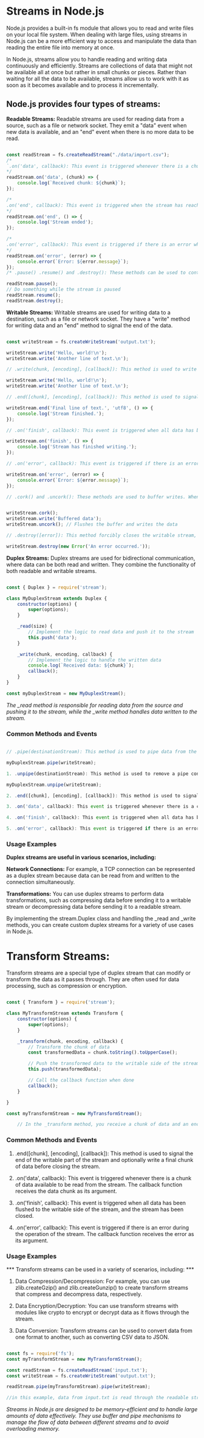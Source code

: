 # Streams in Node.js

Node.js provides a built-in fs module that allows you to read and write files on your local file system. When dealing with large files, using streams in Node.js can be a more efficient way to access and manipulate the data than reading the entire file into memory at once.

In Node.js, streams allow you to handle reading and writing data continuously and efficiently. Streams are collections of data that might not be available all at once but rather in small chunks or pieces. Rather than waiting for all the data to be available, streams allow us to work with it as soon as it becomes available and to process it incrementally.

## Node.js provides four types of streams:

**Readable Streams:** Readable streams are used for reading data from a source, such as a file or network socket. They emit a "data" event when new data is available, and an "end" event when there is no more data to be read.

```javascript

const readStream = fs.createReadStream("./data/import.csv");
/* 
`.on('data', callback): This event is triggered whenever there is a chunk of data available to be read from the stream. The callback function receives the data chunk as its argument.
*/
readStream.on('data', (chunk) => {
    console.log(`Received chunk: ${chunk}`);
});

/* 
.on('end', callback): This event is triggered when the stream has reached the end of the file and there is no more data to be read.
*/
readStream.on('end', () => {
    console.log('Stream ended');
});

/* 
.on('error', callback): This event is triggered if there is an error while reading the file or during the stream's operation.
*/
readStream.on('error', (error) => {
    console.error(`Error: ${error.message}`);
}); 
/* .pause() .resume() and .destroy(): These methods can be used to control the flow of data in the stream. pause() stops the stream from emitting data events, while resume() resumes the flow of data and destroy() forcibly closes the stream when you wanna close it like in case of errors. */

readStream.pause();
// Do something while the stream is paused
readStream.resume();
readStream.destroy();

```

**Writable Streams:** Writable streams are used for writing data to a destination, such as a file or network socket. They have a "write" method for writing data and an "end" method to signal the end of the data.


``` javascript

const writeStream = fs.createWriteStream('output.txt');

writeStream.write('Hello, world!\n');
writeStream.write('Another line of text.\n');

// .write(chunk, [encoding], [callback]): This method is used to write data to the stream. The chunk parameter is the data you want to write, and encoding specifies the encoding of the chunk (default is 'utf8'). You can also provide an optional callback function to execute once the write operation is complete.

writeStream.write('Hello, world!\n');
writeStream.write('Another line of text.\n');

// .end([chunk], [encoding], [callback]): This method is used to signal the end of the writable stream and optionally write a final chunk of data before closing the stream. Once you call end(), the stream will emit a finish event once all data has been flushed.

writeStream.end('Final line of text.', 'utf8', () => {
    console.log('Stream finished.');
});

// .on('finish', callback): This event is triggered when all data has been flushed to the stream, and the stream has been closed. The callback function is executed when the finish event is emitted.

writeStream.on('finish', () => {
    console.log('Stream has finished writing.');
});

// .on('error', callback): This event is triggered if there is an error during the stream's operation. The callback function receives the error as its argument.

writeStream.on('error', (error) => {
    console.error(`Error: ${error.message}`);
});

// .cork() and .uncork(): These methods are used to buffer writes. When you call cork(), it prevents data from being written immediately and buffers it instead. Calling uncork() will flush the buffered data to the stream.


writeStream.cork();
writeStream.write('Buffered data');
writeStream.uncork(); // Flushes the buffer and writes the data

// .destroy([error]): This method forcibly closes the writable stream, optionally providing an error as an argument. It can be used to handle errors or release resources.

writeStream.destroy(new Error('An error occurred.'));


```

**Duplex Streams:** Duplex streams are used for bidirectional communication, where data can be both read and written. They combine the functionality of both readable and writable streams.

``` javascript

const { Duplex } = require('stream');

class MyDuplexStream extends Duplex {
    constructor(options) {
        super(options);
    }

    _read(size) {
        // Implement the logic to read data and push it to the stream
        this.push('data');
    }

    _write(chunk, encoding, callback) {
        // Implement the logic to handle the written data
        console.log(`Received data: ${chunk}`);
        callback();
    }
}

const myDuplexStream = new MyDuplexStream();
```

*The _read method is responsible for reading data from the source and pushing it to the stream, while the _write method handles data written to the stream.*

### Common Methods and Events
```javascript

// .pipe(destinationStream): This method is used to pipe data from the duplex stream to another writable stream (such as a file or network stream). It simplifies data flow and is commonly used in networking applications.

myDuplexStream.pipe(writeStream);

1. .unpipe(destinationStream): This method is used to remove a pipe connection between the duplex stream and a writable stream.

myDuplexStream.unpipe(writeStream);

2. .end([chunk], [encoding], [callback]): This method is used to signal the end of the writable part of the duplex stream and optionally write a final chunk of data before closing the stream.

3. .on('data', callback): This event is triggered whenever there is a chunk of data available to be read from the stream. The callback function receives the data chunk as its argument.

4. .on('finish', callback): This event is triggered when all data has been flushed to the writable part of the stream, and the stream has been closed.

5. .on('error', callback): This event is triggered if there is an error during the operation of the stream. The callback function receives the error as its argument.


```
### Usage Examples

**Duplex streams are useful in various scenarios, including:**

**Network Connections:** For example, a TCP connection can be represented as a duplex stream because data can be read from and written to the connection simultaneously.

**Transformations:** You can use duplex streams to perform data transformations, such as compressing data before sending it to a writable stream or decompressing data before sending it to a readable stream.

By implementing the stream.Duplex class and handling the _read and _write methods, you can create custom duplex streams for a variety of use cases in Node.js.


# **Transform Streams:** 
 Transform streams are a special type of duplex stream that can modify or transform the data as it passes through. They are often used for data processing, such as compression or encryption.

```javascript

const { Transform } = require('stream');

class MyTransformStream extends Transform {
    constructor(options) {
        super(options);
    }

    _transform(chunk, encoding, callback) {
        // Transform the chunk of data
        const transformedData = chunk.toString().toUpperCase();

        // Push the transformed data to the writable side of the stream
        this.push(transformedData);

        // Call the callback function when done
        callback();
    }

}

const myTransformStream = new MyTransformStream();

    // In the _transform method, you receive a chunk of data and an encoding (if the data is a string). You can perform your desired transformations on the data and then push the transformed data to the writable side of the stream using the this.push() method. Finally, you call the provided callback function to indicate that you have completed processing the current chunk.

```

### Common Methods and Events

1. .end([chunk], [encoding], [callback]): This method is used to signal the end of the writable part of the stream and optionally write a final chunk of data before closing the stream.

2. .on('data', callback): This event is triggered whenever there is a chunk of data available to be read from the stream. The callback function receives the data chunk as its argument.

3. .on('finish', callback): This event is triggered when all data has been flushed to the writable side of the stream, and the stream has been closed.

4. .on('error', callback): This event is triggered if there is an error during the operation of the stream. The callback function receives the error as its argument.


### Usage Examples
*** Transform streams can be used in a variety of scenarios, including: ***

1. Data Compression/Decompression: For example, you can use zlib.createGzip() and zlib.createGunzip() to create transform streams that compress and decompress data, respectively.

2. Data Encryption/Decryption: You can use transform streams with modules like crypto to encrypt or decrypt data as it flows through the stream.

3. Data Conversion: Transform streams can be used to convert data from one format to another, such as converting CSV data to JSON.

```javascript

const fs = require('fs');
const myTransformStream = new MyTransformStream();

const readStream = fs.createReadStream('input.txt');
const writeStream = fs.createWriteStream('output.txt');

readStream.pipe(myTransformStream).pipe(writeStream);

//in this example, data from input.txt is read through the readable stream, transformed using myTransformStream, and written to output.txt through the writable stream. This is a common pattern for using transform streams to manipulate data as it flows through a stream pipeline.
```


*Streams in Node.js are designed to be memory-efficient and to handle large amounts of data effectively. They use buffer and pipe mechanisms to manage the flow of data between different streams and to avoid overloading memory.*
